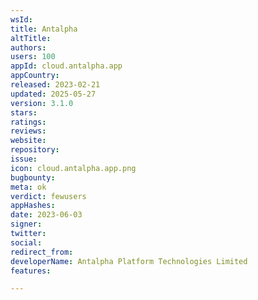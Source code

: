 ```yaml
---
wsId: 
title: Antalpha
altTitle: 
authors: 
users: 100
appId: cloud.antalpha.app
appCountry: 
released: 2023-02-21
updated: 2025-05-27
version: 3.1.0
stars: 
ratings: 
reviews: 
website: 
repository: 
issue: 
icon: cloud.antalpha.app.png
bugbounty: 
meta: ok
verdict: fewusers
appHashes: 
date: 2023-06-03
signer: 
twitter: 
social: 
redirect_from: 
developerName: Antalpha Platform Technologies Limited
features: 

---
```


